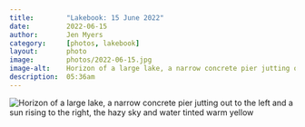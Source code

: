 ```yaml
---
title:        "Lakebook: 15 June 2022"
date:         2022-06-15
author:       Jen Myers
category:     [photos, lakebook]
layout:       photo
image:        photos/2022-06-15.jpg
image-alt:    Horizon of a large lake, a narrow concrete pier jutting out to the left and a sun rising to the right, the hazy sky and water tinted warm yellow
description:  05:36am
---
```


<div><img alt="Horizon of a large lake, a narrow concrete pier jutting out to the left and a sun rising to the right, the hazy sky and water tinted warm yellow" src="{{ site.baseurl }}/images/photos/2022-06-15.jpg" /></div>
